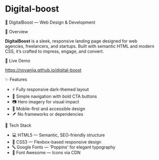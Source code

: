 # Digital-boost
🚀 DigitalBoost — Web Design & Development


🌟 Overview

**DigitalBoost** is a sleek, responsive landing page designed for web agencies, freelancers, and startups. Built with semantic HTML and modern CSS, it’s crafted to impress, engage, and convert.


📸 Live Demo

https://novanija.github.io/digital-boost


✨ Features

- ⚡ Fully responsive dark-themed layout
- 🧭 Simple navigation with bold CTA buttons
- 📷 Hero imagery for visual impact
- 📱 Mobile-first and accessible design
- 🪶 No frameworks or dependencies



🧰 Tech Stack

- 💻 HTML5 — Semantic, SEO-friendly structure
- 🎨 CSS3 — Flexbox-based responsive design
- 🔤 Google Fonts — 'Poppins' for elegant typography
- 🧩 Font Awesome — Icons via CDN




